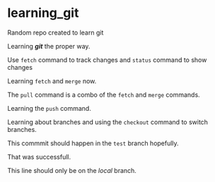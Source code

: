 # learning_git

Random repo created to learn git

Learning **_git_** the proper way.

Use `fetch` command to track changes and `status` command to show changes

Learning `fetch` and `merge` now.

The `pull` command is a combo of the `fetch` and `merge` commands.

Learning the `push` command.

Learning about branches and using the `checkout` command to switch branches.

This commmit should happen in the `test` branch hopefully.

That was successfull.

This line should only be on the _local_ branch.
